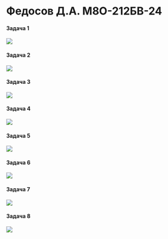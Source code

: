 # Федосов Д.А. М8О-212БВ-24

#### Задача 1
![](https://geps.dev/progress/100)
#### Задача 2
![](https://geps.dev/progress/100)
#### Задача 3
![](https://geps.dev/progress/100)
#### Задача 4
![](https://geps.dev/progress/100)
#### Задача 5
![](https://geps.dev/progress/100)
#### Задача 6
![](https://geps.dev/progress/30)
#### Задача 7
![](https://geps.dev/progress/5)
#### Задача 8
![](https://geps.dev/progress/5)